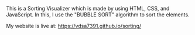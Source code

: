 This is a Sorting Visualizer which is made by using HTML, CSS, and JavaScript.
In this, I use the "BUBBLE SORT" algorithm to sort the elements.

My website is live at: https://vdsa7391.github.io/sorting/
